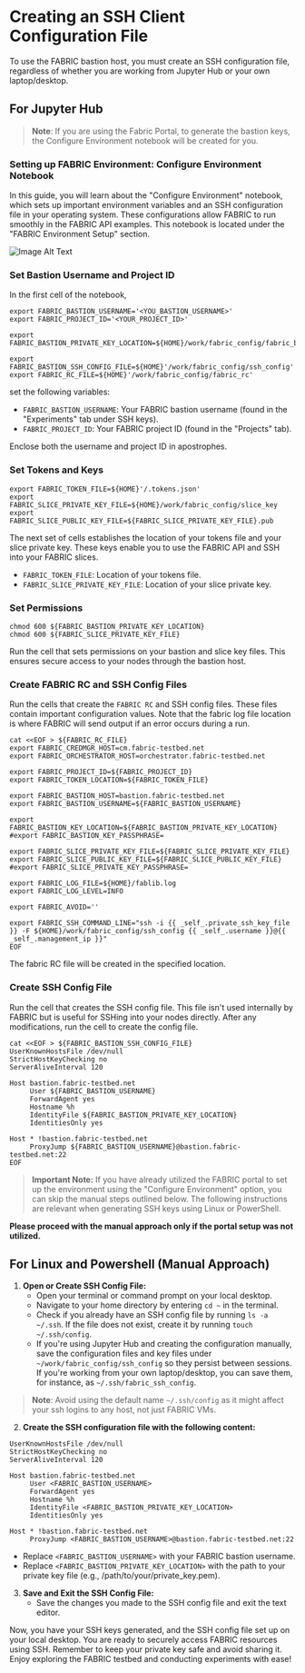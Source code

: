 # Creating an SSH Client Configuration File

To use the FABRIC bastion host, you must create an SSH configuration file, regardless of whether you are working from Jupyter Hub or your own laptop/desktop.

## For Jupyter Hub 

> **Note**: If you are using the Fabric Portal, to generate the bastion keys, the Configure Environment notebook will be created for you.

### Setting up FABRIC Environment: Configure Environment Notebook

In this guide, you will learn about the "Configure Environment" notebook, which sets up important environment variables and an SSH configuration file in your operating system. These configurations allow FABRIC to run smoothly in the FABRIC API examples. This notebook is located under the "FABRIC Environment Setup" section.

![Image Alt Text]([https://transfer.sh/8lUeEhLIPs/Screenshot%202023-08-20%20at%202.25.20%20PM.png](https://drive.google.com/file/d/1JDe8QEK1uhlKdU57xW56Ry0Hh6Pdh4mA/view?usp=share_link))

### Set Bastion Username and Project ID

In the first cell of the notebook, 
```
export FABRIC_BASTION_USERNAME='<YOU_BASTION_USERNAME>'
export FABRIC_PROJECT_ID='<YOUR_PROJECT_ID>'

export FABRIC_BASTION_PRIVATE_KEY_LOCATION=${HOME}/work/fabric_config/fabric_bastion_key

export FABRIC_BASTION_SSH_CONFIG_FILE=${HOME}'/work/fabric_config/ssh_config'
export FABRIC_RC_FILE=${HOME}'/work/fabric_config/fabric_rc'
```
set the following variables:

- `FABRIC_BASTION_USERNAME`: Your FABRIC bastion username (found in the "Experiments" tab under SSH keys).
- `FABRIC_PROJECT_ID`: Your FABRIC project ID (found in the "Projects" tab).

Enclose both the username and project ID in apostrophes.

### Set Tokens and Keys

```
export FABRIC_TOKEN_FILE=${HOME}'/.tokens.json'
export FABRIC_SLICE_PRIVATE_KEY_FILE=${HOME}/work/fabric_config/slice_key
export FABRIC_SLICE_PUBLIC_KEY_FILE=${FABRIC_SLICE_PRIVATE_KEY_FILE}.pub
```
The next set of cells establishes the location of your tokens file and your slice private key. These keys enable you to use the FABRIC API and SSH into your FABRIC slices.

- `FABRIC_TOKEN_FILE`: Location of your tokens file.
- `FABRIC_SLICE_PRIVATE_KEY_FILE`: Location of your slice private key.

### Set Permissions

```
chmod 600 ${FABRIC_BASTION_PRIVATE_KEY_LOCATION}
chmod 600 ${FABRIC_SLICE_PRIVATE_KEY_FILE}
```
Run the cell that sets permissions on your bastion and slice key files. This ensures secure access to your nodes through the bastion host.

### Create FABRIC RC and SSH Config Files

Run the cells that create the `FABRIC RC` and SSH config files. These files contain important configuration values. Note that the fabric log file location is where FABRIC will send output if an error occurs during a run.
```
cat <<EOF > ${FABRIC_RC_FILE}
export FABRIC_CREDMGR_HOST=cm.fabric-testbed.net
export FABRIC_ORCHESTRATOR_HOST=orchestrator.fabric-testbed.net

export FABRIC_PROJECT_ID=${FABRIC_PROJECT_ID}
export FABRIC_TOKEN_LOCATION=${FABRIC_TOKEN_FILE}

export FABRIC_BASTION_HOST=bastion.fabric-testbed.net
export FABRIC_BASTION_USERNAME=${FABRIC_BASTION_USERNAME}

export FABRIC_BASTION_KEY_LOCATION=${FABRIC_BASTION_PRIVATE_KEY_LOCATION}
#export FABRIC_BASTION_KEY_PASSPHRASE=

export FABRIC_SLICE_PRIVATE_KEY_FILE=${FABRIC_SLICE_PRIVATE_KEY_FILE}
export FABRIC_SLICE_PUBLIC_KEY_FILE=${FABRIC_SLICE_PUBLIC_KEY_FILE} 
#export FABRIC_SLICE_PRIVATE_KEY_PASSPHRASE=

export FABRIC_LOG_FILE=${HOME}/fablib.log
export FABRIC_LOG_LEVEL=INFO 

export FABRIC_AVOID=''

export FABRIC_SSH_COMMAND_LINE="ssh -i {{ _self_.private_ssh_key_file }} -F ${HOME}/work/fabric_config/ssh_config {{ _self_.username }}@{{ _self_.management_ip }}"
EOF
```

The fabric RC file will be created in the specified location.

### Create SSH Config File

Run the cell that creates the SSH config file. This file isn't used internally by FABRIC but is useful for SSHing into your nodes directly. After any modifications, run the cell to create the config file.
```
cat <<EOF > ${FABRIC_BASTION_SSH_CONFIG_FILE}
UserKnownHostsFile /dev/null
StrictHostKeyChecking no
ServerAliveInterval 120 

Host bastion.fabric-testbed.net
     User ${FABRIC_BASTION_USERNAME}
     ForwardAgent yes
     Hostname %h
     IdentityFile ${FABRIC_BASTION_PRIVATE_KEY_LOCATION}
     IdentitiesOnly yes

Host * !bastion.fabric-testbed.net
     ProxyJump ${FABRIC_BASTION_USERNAME}@bastion.fabric-testbed.net:22
EOF
```



> **Important Note:** If you have already utilized the FABRIC portal to set up the environment using the "Configure Environment" option, you can skip the manual steps outlined below. The following instructions are relevant when generating SSH keys using Linux or PowerShell.

**Please proceed with the manual approach only if the portal setup was not utilized.**




## For Linux and Powershell (Manual Approach)

1. **Open or Create SSH Config File:**
   - Open your terminal or command prompt on your local desktop.
   - Navigate to your home directory by entering `cd ~` in the terminal.
   - Check if you already have an SSH config file by running `ls -a ~/.ssh`. If the file does not exist, create it by running `touch ~/.ssh/config`.
   - If you're using Jupyter Hub and creating the configuration manually, save the configuration files and key files under `~/work/fabric_config/ssh_config` so they persist between sessions. If you're working from your own laptop/desktop, you can save them, for instance, as `~/.ssh/fabric_ssh_config`.

> **Note**: Avoid using the default name `~/.ssh/config` as it might affect your ssh logins to any host, not just FABRIC VMs.

2. **Create the SSH configuration file with the following content:**

```plaintext
UserKnownHostsFile /dev/null
StrictHostKeyChecking no
ServerAliveInterval 120 

Host bastion.fabric-testbed.net
     User <FABRIC_BASTION_USERNAME>
     ForwardAgent yes
     Hostname %h
     IdentityFile <FABRIC_BASTION_PRIVATE_KEY_LOCATION>
     IdentitiesOnly yes

Host * !bastion.fabric-testbed.net
     ProxyJump <FABRIC_BASTION_USERNAME>@bastion.fabric-testbed.net:22
 ```

- Replace `<FABRIC_BASTION_USERNAME>` with your FABRIC bastion username.
- Replace `<FABRIC_BASTION_PRIVATE_KEY_LOCATION>` with the path to your private key file (e.g., /path/to/your/private_key.pem).

 3. **Save and Exit the SSH Config File:**
	- Save the changes you made to the SSH config file and exit the text editor.

Now, you have your SSH keys generated, and the SSH config file set up on your local desktop. You are ready to securely access FABRIC resources using SSH. Remember to keep your private key safe and avoid sharing it. Enjoy exploring the FABRIC testbed and conducting experiments with ease!





